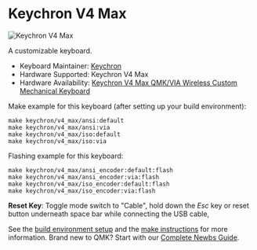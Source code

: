 # Keychron V4 Max

![Keychron V4 Max](https://cdn.shopify.com/s/files/1/0059/0630/1017/files/Keychron_V4_Max_wireless_QMK_mechanical_keyboard.jpg?v=1715227166)

A customizable keyboard.

* Keyboard Maintainer: [Keychron](https://github.com/keychron)
* Hardware Supported: Keychron V4 Max
* Hardware Availability: [Keychron V4 Max QMK/VIA Wireless Custom Mechanical Keyboard](https://www.keychron.com/products/keychron-v4-max-qmk-via-wireless-custom-mechanical-keyboard)

Make example for this keyboard (after setting up your build environment):

    make keychron/v4_max/ansi:default
    make keychron/v4_max/ansi:via
    make keychron/v4_max/iso:default
    make keychron/v4_max/iso:via

Flashing example for this keyboard:

    make keychron/v4_max/ansi_encoder:default:flash
    make keychron/v4_max/ansi_encoder:via:flash
    make keychron/v4_max/iso_encoder:default:flash
    make keychron/v4_max/iso_encoder:via:flash

**Reset Key**: Toggle mode switch to "Cable", hold down the *Esc* key or reset button underneath space bar while connecting the USB cable,

See the [build environment setup](https://docs.qmk.fm/#/getting_started_build_tools) and the [make instructions](https://docs.qmk.fm/#/getting_started_make_guide) for more information. Brand new to QMK? Start with our [Complete Newbs Guide](https://docs.qmk.fm/#/newbs).
